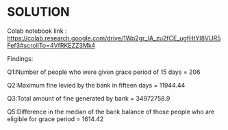 # SOLUTION
Colab notebook link : https://colab.research.google.com/drive/1Wp2gr_IA_zu2fCE_ugfHtYI8VUR5Fef3#scrollTo=4VfRKEZZ3Mk4

Findings:

Q1:Number of people who were given grace period of 15 days = 206 

Q2:Maximum fine levied by the bank in fifteen days = 11944.44

Q3:Total amount of fine generated by bank = 34972758.9

Q5:Difference in the median of the bank balance of those people who are eligible for grace period = 1614.42


